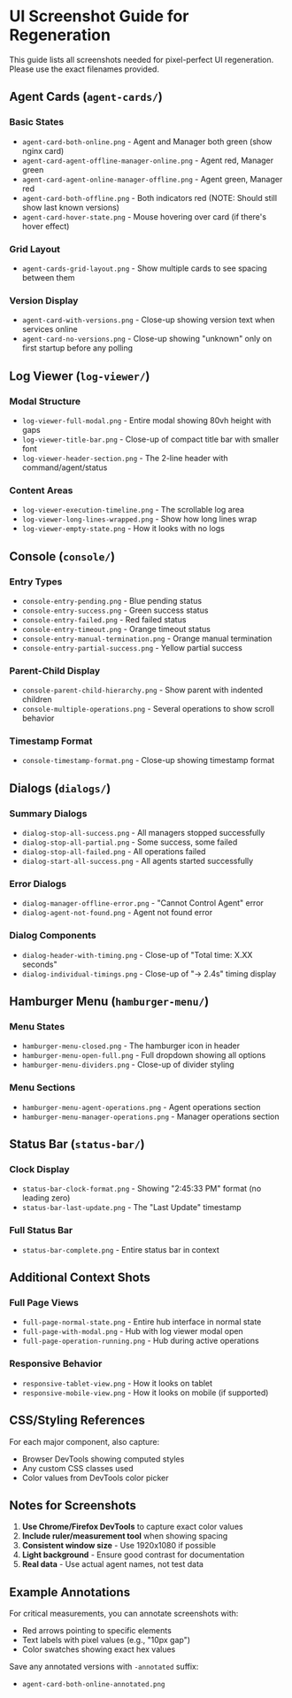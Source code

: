 # UI Screenshot Guide for Regeneration

This guide lists all screenshots needed for pixel-perfect UI regeneration. Please use the exact filenames provided.

## Agent Cards (`agent-cards/`)

### Basic States
- `agent-card-both-online.png` - Agent and Manager both green (show nginx card)
- `agent-card-agent-offline-manager-online.png` - Agent red, Manager green
- `agent-card-agent-online-manager-offline.png` - Agent green, Manager red
- `agent-card-both-offline.png` - Both indicators red (NOTE: Should still show last known versions)
- `agent-card-hover-state.png` - Mouse hovering over card (if there's hover effect)

### Grid Layout
- `agent-cards-grid-layout.png` - Show multiple cards to see spacing between them

### Version Display
- `agent-card-with-versions.png` - Close-up showing version text when services online
- `agent-card-no-versions.png` - Close-up showing "unknown" only on first startup before any polling

## Log Viewer (`log-viewer/`)

### Modal Structure
- `log-viewer-full-modal.png` - Entire modal showing 80vh height with gaps
- `log-viewer-title-bar.png` - Close-up of compact title bar with smaller font
- `log-viewer-header-section.png` - The 2-line header with command/agent/status

### Content Areas
- `log-viewer-execution-timeline.png` - The scrollable log area
- `log-viewer-long-lines-wrapped.png` - Show how long lines wrap
- `log-viewer-empty-state.png` - How it looks with no logs

## Console (`console/`)

### Entry Types
- `console-entry-pending.png` - Blue pending status
- `console-entry-success.png` - Green success status
- `console-entry-failed.png` - Red failed status
- `console-entry-timeout.png` - Orange timeout status
- `console-entry-manual-termination.png` - Orange manual termination
- `console-entry-partial-success.png` - Yellow partial success

### Parent-Child Display
- `console-parent-child-hierarchy.png` - Show parent with indented children
- `console-multiple-operations.png` - Several operations to show scroll behavior

### Timestamp Format
- `console-timestamp-format.png` - Close-up showing timestamp format

## Dialogs (`dialogs/`)

### Summary Dialogs
- `dialog-stop-all-success.png` - All managers stopped successfully
- `dialog-stop-all-partial.png` - Some success, some failed
- `dialog-stop-all-failed.png` - All operations failed
- `dialog-start-all-success.png` - All agents started successfully

### Error Dialogs
- `dialog-manager-offline-error.png` - "Cannot Control Agent" error
- `dialog-agent-not-found.png` - Agent not found error

### Dialog Components
- `dialog-header-with-timing.png` - Close-up of "Total time: X.XX seconds"
- `dialog-individual-timings.png` - Close-up of "→ 2.4s" timing display

## Hamburger Menu (`hamburger-menu/`)

### Menu States
- `hamburger-menu-closed.png` - The hamburger icon in header
- `hamburger-menu-open-full.png` - Full dropdown showing all options
- `hamburger-menu-dividers.png` - Close-up of divider styling

### Menu Sections
- `hamburger-menu-agent-operations.png` - Agent operations section
- `hamburger-menu-manager-operations.png` - Manager operations section

## Status Bar (`status-bar/`)

### Clock Display
- `status-bar-clock-format.png` - Showing "2:45:33 PM" format (no leading zero)
- `status-bar-last-update.png` - The "Last Update" timestamp

### Full Status Bar
- `status-bar-complete.png` - Entire status bar in context

## Additional Context Shots

### Full Page Views
- `full-page-normal-state.png` - Entire hub interface in normal state
- `full-page-with-modal.png` - Hub with log viewer modal open
- `full-page-operation-running.png` - Hub during active operations

### Responsive Behavior
- `responsive-tablet-view.png` - How it looks on tablet
- `responsive-mobile-view.png` - How it looks on mobile (if supported)

## CSS/Styling References

For each major component, also capture:
- Browser DevTools showing computed styles
- Any custom CSS classes used
- Color values from DevTools color picker

## Notes for Screenshots

1. **Use Chrome/Firefox DevTools** to capture exact color values
2. **Include ruler/measurement tool** when showing spacing
3. **Consistent window size** - Use 1920x1080 if possible
4. **Light background** - Ensure good contrast for documentation
5. **Real data** - Use actual agent names, not test data

## Example Annotations

For critical measurements, you can annotate screenshots with:
- Red arrows pointing to specific elements
- Text labels with pixel values (e.g., "10px gap")
- Color swatches showing exact hex values

Save any annotated versions with `-annotated` suffix:
- `agent-card-both-online-annotated.png`